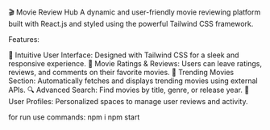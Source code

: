 🎬 Movie Review Hub
A dynamic and user-friendly movie reviewing platform built with React.js and styled using the powerful Tailwind CSS framework.

Features:

🚀 Intuitive User Interface: Designed with Tailwind CSS for a sleek and responsive experience.
🌟 Movie Ratings & Reviews: Users can leave ratings, reviews, and comments on their favorite movies.
🎥 Trending Movies Section: Automatically fetches and displays trending movies using external APIs.
🔍 Advanced Search: Find movies by title, genre, or release year.
📂 User Profiles: Personalized spaces to manage user reviews and activity.


for run use commands:
npm i
npm start
